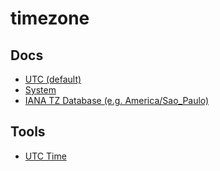 # timezone

## Docs

- [UTC (default)](https://en.wikipedia.org/wiki/Coordinated_Universal_Time)
- [System](https://en.wikipedia.org/wiki/System_time)
- [IANA TZ Database (e.g. America/Sao_Paulo)](https://en.wikipedia.org/wiki/Tz_database)

<!--
America/Sao_Paulo
America/New_York

Europe/London
-->

## Tools

- [UTC Time](/utc_time.md)
